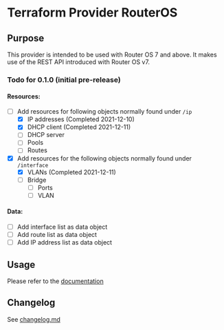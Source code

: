 # Terraform Provider RouterOS

## Purpose

This provider is intended to be used with Router OS 7 and above. It makes use of the REST API introduced with Router OS v7.

### Todo for 0.1.0 (initial pre-release)

#### Resources:
- [ ] Add resources for following objects normally found under `/ip`
    - [x] IP addresses (Completed 2021-12-10)
    - [x] DHCP client (Completed 2021-12-11)
    - [ ] DHCP server
    - [ ] Pools
    - [ ] Routes
- [x] Add resources for the following objects normally found under `/interface`
    - [x] VLANs (Completed 2021-12-11)
    - [ ] Bridge
        - [ ] Ports
        - [ ] VLAN

#### Data:
- [ ] Add interface list as data object
- [ ] Add route list as data object
- [ ] Add IP address list as data object

## Usage

Please refer to the [documentation](docs/)

## Changelog

See [changelog.md](changelog.md)